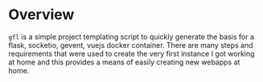 # Overview

`gfl` is a simple project templating script to quickly generate the basis for a flask, socketio, gevent, vuejs docker container. There are many steps and requirements
that were used to create the very first instance I got working at home and this provides a means of easily creating new webapps at home.
